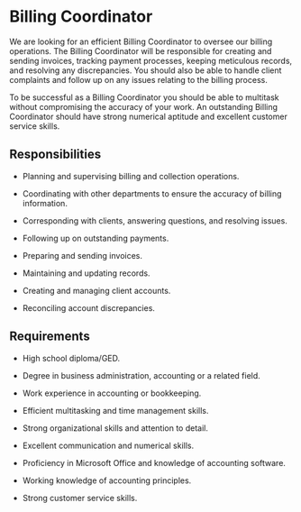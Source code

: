 # Billing Coordinator

We are looking for an efficient Billing Coordinator to oversee our billing operations. The Billing Coordinator will be responsible for creating and sending invoices, tracking payment processes, keeping meticulous records, and resolving any discrepancies. You should also be able to handle client complaints and follow up on any issues relating to the billing process.

To be successful as a Billing Coordinator you should be able to multitask without compromising the accuracy of your work. An outstanding Billing Coordinator should have strong numerical aptitude and excellent customer service skills.

## Responsibilities

* Planning and supervising billing and collection operations.

* Coordinating with other departments to ensure the accuracy of billing information.

* Corresponding with clients, answering questions, and resolving issues.

* Following up on outstanding payments.

* Preparing and sending invoices.

* Maintaining and updating records.

* Creating and managing client accounts.

* Reconciling account discrepancies.

## Requirements

* High school diploma/GED.

* Degree in business administration, accounting or a related field.

* Work experience in accounting or bookkeeping.

* Efficient multitasking and time management skills.

* Strong organizational skills and attention to detail.

* Excellent communication and numerical skills.

* Proficiency in Microsoft Office and knowledge of accounting software.

* Working knowledge of accounting principles.

* Strong customer service skills.

